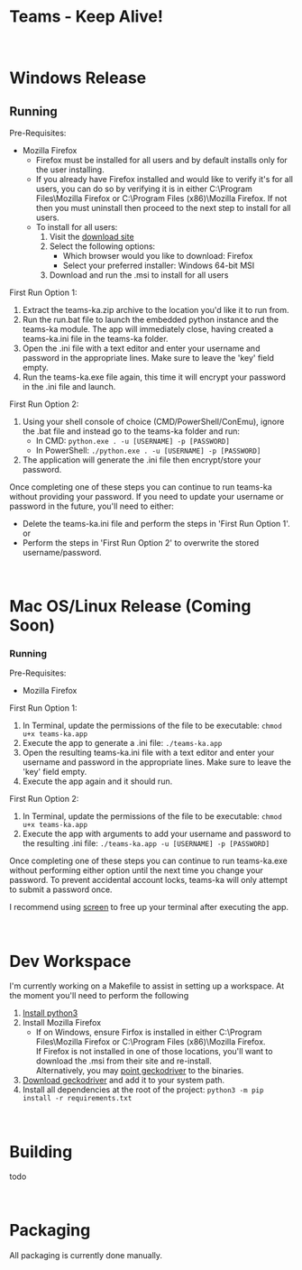 # Teams - Keep Alive!

<br>

# Windows Release
## Running

Pre-Requisites:
  * Mozilla Firefox
    * Firefox must be installed for all users and by default installs only for the user installing.
    * If you already have Firefox installed and would like to verify it's for all users, you can do so by verifying it is in either C:\Program Files\Mozilla Firefox or C:\Program Files (x86)\Mozilla Firefox. If not then you must uninstall then proceed to the next step to install for all users.
    * To install for all users:
      1. Visit the [download site](https://mozilla.org/en-US/firefox/all/#product-desktop-release)
      2. Select the following options:
          * Which browser would you like to download: Firefox
          * Select your preferred installer: Windows 64-bit MSI
      3. Download and run the .msi to install for all users

First Run Option 1:
  1. Extract the teams-ka.zip archive to the location you'd like it to run from.
  2. Run the run.bat file to launch the embedded python instance and the teams-ka module. The app will immediately close, having created a teams-ka.ini file in the teams-ka folder.
  3. Open the .ini file with a text editor and enter your username and password in the appropriate lines. Make sure to leave the 'key' field empty.
  4. Run the teams-ka.exe file again, this time it will encrypt your password in the .ini file and launch.

First Run Option 2:
  1. Using your shell console of choice (CMD/PowerShell/ConEmu), ignore the .bat file and instead go to the teams-ka folder and run: 
      * In CMD:  ```python.exe . -u [USERNAME] -p [PASSWORD]```
      * In PowerShell: ```./python.exe . -u [USERNAME] -p [PASSWORD]```
  2. The application will generate the .ini file then encrypt/store your password.

Once completing one of these steps you can continue to run teams-ka without providing your password. If you need to update your username or password in the future, you'll need to either:
  * Delete the teams-ka.ini file and perform the steps in 'First Run Option 1'.
  <br>or
  * Perform the steps in 'First Run Option 2' to overwrite the stored username/password.

<br>

# Mac OS/Linux Release (Coming Soon)
### Running

Pre-Requisites:
  * Mozilla Firefox

First Run Option 1:
  1. In Terminal, update the permissions of the file to be executable: ```chmod u+x teams-ka.app```
  2. Execute the app to generate a .ini file: ```./teams-ka.app```
  3. Open the resulting teams-ka.ini file with a text editor and enter your username and password in the appropriate lines. Make sure to leave the 'key' field empty.
  4. Execute the app again and it should run.

First Run Option 2:
  1. In Terminal, update the permissions of the file to be executable: ```chmod u+x teams-ka.app```
  2. Execute the app with arguments to add your username and password to the resulting .ini file: ```./teams-ka.app -u [USERNAME] -p [PASSWORD]```

Once completing one of these steps you can continue to run teams-ka.exe without performing either option until the next time you change your password. To prevent accidental account locks, teams-ka will only attempt to submit a password once.

I recommend using [screen](https://kapeli.com/cheat_sheets/screen.docset/Contents/Resources/Documents/index) to free up your terminal after executing the app.

<br>

# Dev Workspace
I'm currently working on a Makefile to assist in setting up a workspace. At the moment you'll need to perform the following
  1. [Install python3](https://www.python.org/downloads/)
  2. Install Mozilla Firefox
      * If on Windows, ensure Firfox is installed in either C:\Program Files\Mozilla Firefox or C:\Program Files (x86)\Mozilla Firefox.
      <br>If Firefox is not installed in one of those locations, you'll want to download the .msi from their site and re-install.
      <br>Alternatively, you may [point geckodriver](https://selenium-python.readthedocs.io/api.html#module-selenium.webdriver.firefox.webdriver) to the binaries.
  3. [Download geckodriver](https://github.com/mozilla/geckodriver/releases) and add it to your system path.
  4. Install all dependencies at the root of the project: ```python3 -m pip install -r requirements.txt```

<br>

# Building
todo

<br>

# Packaging
All packaging is currently done manually.